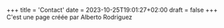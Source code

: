 +++
title = 'Contact'
date = 2023-10-25T19:01:27+02:00
draft = false
+++
C'est une page créée par Alberto Rodriguez

